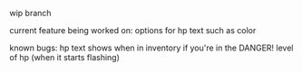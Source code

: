 wip branch

current feature being worked on: options for hp text such as color

known bugs: hp text shows when in inventory if you're in the DANGER! level of hp (when it starts flashing)
